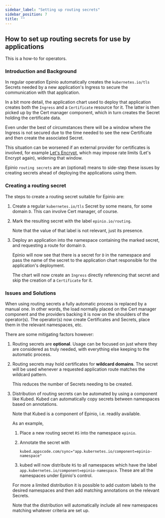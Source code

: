 ```yaml
---
sidebar_label: "Setting up routing secrets"
sidebar_position: 7
title: ""
---
```


## How to set up routing secrets for use by applications

This is a how-to for operators.

### Introduction and Background

In regular operation Epinio automatically creates the `kubernetes.io/tls` Secrets needed
by a new application's Ingress to secure the communication with that application.

In a bit more detail, the application chart used to deploy that application creates both
the `Ingress` and a `Certificate` resource for it. The latter is then picked up by the
Cert manager component, which in turn creates the Secret holding the certificate data.

Even under the best of circumstances there will be a window where the Ingress is not
secured due to the time needed to see the new Certificate and then create the associated
Secret.

This situation can be worsened if an external provider for certificates is involved, for
example [Let's Encrypt](https://letsencrypt.org/), which may impose rate limits (Let's
Encrypt again), widening that window.

Epinio `routing secrets` are an (optional) means to side-step these issues by creating
secrets ahead of deploying the applications using them.

### Creating a routing secret

The steps to create a routing secret suitable for Epinio are:

  1. Create a regular `kubernetes.io/tls` Secret by some means, for some domain `D`. This
     can involve Cert manager, of course.

  1. Mark the resulting secret with the label `epinio.io/routing`.

     Note that the value of that label is not relevant, just its presence.

  1. Deploy an application into the namespace containing the marked secret, and requesting
     a route for domain `D`.

     Epinio will now see that there is a secret for `D` in the namespace and pass the name
     of the secret to the application chart responsible for the application's deployment.

     The chart will now create an `Ingress` directly referencing that secret and skip the
     creation of a `Certificate` for it.

### Issues and Solutions

When using routing secrets a fully automatic process is replaced by a manual one. In other
words, the load normally placed on the Cert manager component and the providers backing it
is now on the shoulders of the operator(s). The operator(s) now create Certificates and
Secrets, place them in the relevant namespaces, etc.

There are some mitigating factors however:

  1. Routing secrets are __optional__. Usage can be focused on just where they are
     considered as truly needed, with everything else keeping to the automatic process.

  1. Routing secrets may hold certificates for __wildcard domains__. The secret will be
     used whenever a requested application route matches the wildcard pattern.

     This reduces the number of Secrets needing to be created.

  1. Distribution of routing secrets can be automated by using a component like Kubed.
     Kubed can automatically copy secrets between namespaces based on annotations.

     Note that Kubed is a component of Epinio, i.e. readily available.

     As an example,

       1. Place a new routing secret `RS` into the namespace `epinio`.

       1. Annotate the secret with

       	  `kubed.appscode.com/sync="app.kubernetes.io/component=epinio-namespace"`

       1. kubed will now distribute `RS` to all namespaces which have the label
          `app.kubernetes.io/component=epinio-namespace`. These are all the namespaces
          under Epinio's control.

	  For more a limited distribution it is possible to add custom labels to the
	  desired namespaces and then add matching annotations on the relevant Secrets.

	  Note that the distribution will automatically include all new namespaces
	  matching whatever criteria are set up.
